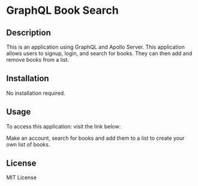# GraphQL Book Search

## Description

This is an application using GraphQL and Apollo Server. This application allows users to signup, login, and search for books. They can then add and remove books from a list.

## Installation

No installation required.

## Usage

To access this application: visit the link below:


Make an account, search for books and add them to a list to create your own list of books.


## License

MIT License

